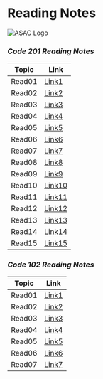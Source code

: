 # Reading Notes
![ASAC Logo](https://refugee-educationfund.org/wp-content/uploads/2020/06/LTUC-Logo-EN-rezised.png)



### *Code 201 Reading Notes*

Topic | Link
------------ | -------------
Read01 | [Link1]()
Read02 | [Link2]()
Read03 | [Link3]()
Read04 | [Link4]()
Read05 | [Link5]()
Read06 | [Link6]()
Read07 | [Link7]()
Read08 | [Link8]()
Read09 | [Link9]()
Read10 | [Link10]()
Read11 | [Link11]()
Read12 | [Link12]()
Read13 | [Link13]()
Read14 | [Link14]()
Read15 | [Link15]()

### *Code 102 Reading Notes*

Topic | Link
------------ | -------------
Read01 | [Link1]( https://mohammadal-khatib.github.io/Reading-Notes/read01)
Read02 | [Link2]( https://mohammadal-khatib.github.io/Reading-Notes/Growth)
Read03 | [Link3]( https://mohammadal-khatib.github.io/Reading-Notes/Read03)
Read04 | [Link4]( https://mohammadal-khatib.github.io/Reading-Notes/Read04)
Read05 | [Link5]( https://mohammadal-khatib.github.io/Reading-Notes/Read05)
Read06 | [Link6]( https://mohammadal-khatib.github.io/Reading-Notes/Read06)
Read07 | [Link7]( https://mohammadal-khatib.github.io/Reading-Notes/Read07)
